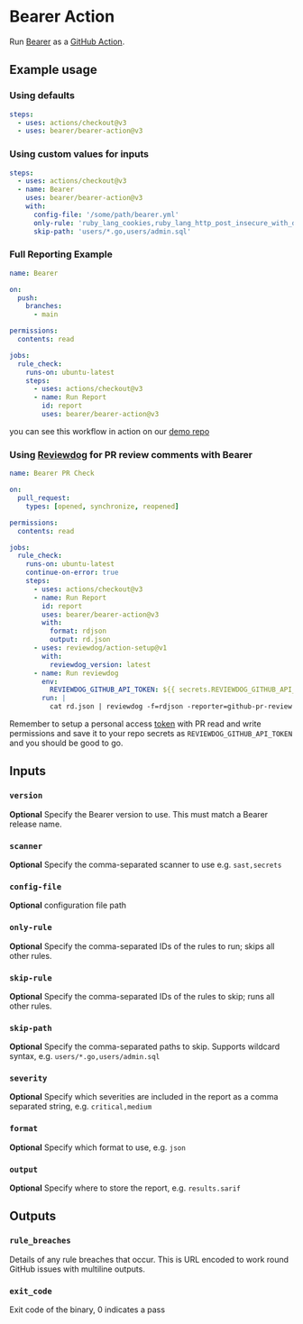 # Bearer Action

Run [Bearer](https://docs.bearer.com/) as a [GitHub Action](https://github.com/features/actions).

## Example usage

### Using defaults

``` yaml
steps:
  - uses: actions/checkout@v3
  - uses: bearer/bearer-action@v3
```

### Using custom values for inputs

``` yaml
steps:
  - uses: actions/checkout@v3
  - name: Bearer
    uses: bearer/bearer-action@v3
    with:
      config-file: '/some/path/bearer.yml'
      only-rule: 'ruby_lang_cookies,ruby_lang_http_post_insecure_with_data'
      skip-path: 'users/*.go,users/admin.sql'
```

### Full Reporting Example

```yaml
name: Bearer

on:
  push:
    branches:
      - main

permissions:
  contents: read

jobs:
  rule_check:
    runs-on: ubuntu-latest
    steps:
      - uses: actions/checkout@v3
      - name: Run Report
        id: report
        uses: bearer/bearer-action@v3
```

you can see this workflow in action on our [demo repo](https://github.com/Bearer/bear-publishing/actions/workflows/bearer.yml)

### Using [Reviewdog](https://github.com/Reviewdog/Reviewdog) for PR review comments with Bearer

```yaml
name: Bearer PR Check

on:
  pull_request:
    types: [opened, synchronize, reopened]

permissions:
  contents: read

jobs:
  rule_check:
    runs-on: ubuntu-latest
    continue-on-error: true
    steps:
      - uses: actions/checkout@v3
      - name: Run Report
        id: report
        uses: bearer/bearer-action@v3
        with:
          format: rdjson
          output: rd.json
      - uses: reviewdog/action-setup@v1
        with:
          reviewdog_version: latest
      - name: Run reviewdog
        env:
          REVIEWDOG_GITHUB_API_TOKEN: ${{ secrets.REVIEWDOG_GITHUB_API_TOKEN }}
        run: |
          cat rd.json | reviewdog -f=rdjson -reporter=github-pr-review
```
Remember to setup a personal access [token](https://github.com/settings/personal-access-tokens/new) with PR read and write permissions and save it to your repo secrets as `REVIEWDOG_GITHUB_API_TOKEN` and you should be good to go.

## Inputs

### `version`

**Optional** Specify the Bearer version to use. This must match a Bearer release name.

### `scanner`

**Optional** Specify the comma-separated scanner to use e.g. `sast,secrets`

### `config-file`

**Optional** configuration file path

### `only-rule`

**Optional** Specify the comma-separated IDs of the rules to run; skips all other rules.

### `skip-rule`

**Optional** Specify the comma-separated IDs of the rules to skip; runs all other rules.

### `skip-path`

**Optional** Specify the comma-separated paths to skip. Supports wildcard syntax, e.g. `users/*.go,users/admin.sql`

### `severity`

**Optional** Specify which severities are included in the report as a comma separated string, e.g. `critical,medium`

### `format`

**Optional** Specify which format to use, e.g. `json`

### `output`

**Optional** Specify where to store the report, e.g. `results.sarif`

## Outputs

### `rule_breaches`

Details of any rule breaches that occur. This is URL encoded to work round GitHub issues with multiline outputs.

### `exit_code`

Exit code of the binary, 0 indicates a pass
